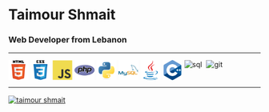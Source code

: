 <h1 align="left">Taimour Shmait</h1>
<h3 align="left">Web Developer from Lebanon</h3>

<hr>

<!-- &nbsp; -->

<p align="left">
  <a href="https://www.w3.org/html/" target="_blank" rel="noreferrer" style="text-decoration:none; outline:none; box-shadow:none;">
    <img src="https://raw.githubusercontent.com/devicons/devicon/master/icons/html5/html5-original-wordmark.svg" alt="html5" width="40" height="40" style="display:inline-block; vertical-align:middle;"/>
  </a>

  <a href="https://www.w3schools.com/css/" target="_blank" rel="noreferrer" style="text-decoration:none; outline:none; box-shadow:none;">
    <img src="https://raw.githubusercontent.com/devicons/devicon/master/icons/css3/css3-original-wordmark.svg" alt="css3" width="40" height="40" style="display:inline-block; vertical-align:middle;"/>
  </a>

  <a href="https://developer.mozilla.org/en-US/docs/Web/JavaScript" target="_blank" rel="noreferrer" style="text-decoration:none; outline:none; box-shadow:none;">
    <img src="https://raw.githubusercontent.com/devicons/devicon/master/icons/javascript/javascript-original.svg" alt="javascript" width="40" height="40" style="display:inline-block; vertical-align:middle;"/>
  </a>

  <a href="https://www.php.net" target="_blank" rel="noreferrer" style="text-decoration:none; outline:none; box-shadow:none; color: none;">
    <img src="https://raw.githubusercontent.com/devicons/devicon/master/icons/php/php-original.svg" alt="php" width="40" height="40" style="display:inline-block; vertical-align:middle;"/>
  </a>

  <a href="https://www.python.org" target="_blank" rel="noreferrer" style="text-decoration:none; outline:none; box-shadow:none;">
    <img src="https://raw.githubusercontent.com/devicons/devicon/master/icons/python/python-original.svg" alt="python" width="40" height="40" style="display:inline-block; vertical-align:middle;"/>
  </a>

  <a href="https://www.mysql.com/" target="_blank" rel="noreferrer" style="text-decoration:none; outline:none; box-shadow:none;">
    <img src="https://raw.githubusercontent.com/devicons/devicon/master/icons/mysql/mysql-original-wordmark.svg" alt="mysql" width="40" height="40" style="display:inline-block; vertical-align:middle;"/>
  </a>

  <a href="https://www.java.com" target="_blank" rel="noreferrer" style="text-decoration:none; outline:none; box-shadow:none;">
    <img src="https://raw.githubusercontent.com/devicons/devicon/master/icons/java/java-original.svg" alt="java" width="40" height="40" style="display:inline-block; vertical-align:middle;"/>
  </a>

  <a href="https://www.w3schools.com/cpp/" target="_blank" rel="noreferrer" style="text-decoration:none; outline:none; box-shadow:none;">
    <img src="https://raw.githubusercontent.com/devicons/devicon/master/icons/cplusplus/cplusplus-original.svg" alt="cplusplus" width="40" height="40" style="display:inline-block; vertical-align:middle;"/>
  </a>

  <a href="https://www.microsoft.com/en-us/sql-server" target="_blank" rel="noreferrer" style="text-decoration:none; outline:none; box-shadow:none;">
    <img src="https://www.svgrepo.com/show/303229/microsoft-sql-server-logo.svg" alt="sql" width="40" height="40" style="display:inline-block; vertical-align:middle;"/>
  </a>

  <a href="https://git-scm.com/" target="_blank" rel="noreferrer" style="text-decoration:none; outline:none; box-shadow:none;">
    <img src="https://www.vectorlogo.zone/logos/git-scm/git-scm-icon.svg" alt="git" width="40" height="40" style="display:inline-block; vertical-align:middle;"/>
  </a>
</p>


<!-- <p><img align="center" src="https://github-readme-stats.vercel.app/api/top-langs?username=taimourshmait&show_icons=true&locale=en&layout=compact" alt="taimourshmait" /></p>
<p><img align="center" src="https://github-readme-streak-stats.herokuapp.com/?user=taimourshmait&" alt="taimourshmait" /></p> -->

<hr>

<!-- <h3 align="left">Contact Me</h3> -->
<p align="left">
<a href="https://www.linkedin.com/in/taimour-shmait-955112305/" target="blank"><img align="center" src="https://raw.githubusercontent.com/rahuldkjain/github-profile-readme-generator/master/src/images/icons/Social/linked-in-alt.svg" alt="taimour shmait" height="30" width="40" /></a>
</p>
